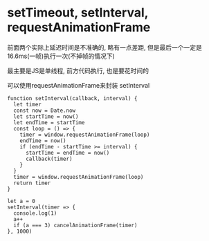 # setTimeout, setInterval, requestAnimationFrame
前面两个实际上延迟时间是不准确的, 略有一点差距, 但是最后一个一定是16.6ms(一帧)执行一次(不掉帧的情况下)

最主要是JS是单线程, 前方代码执行, 也是要花时间的

可以使用requestAnimationFrame来封装 setInterval

```
function setInterval(callback, interval) {
  let timer
  const now = Date.now
  let startTime = now()
  let endTime = startTime
  const loop = () => {
    timer = window.requestAnimationFrame(loop)
    endTime = now()
    if (endTime - startTime >= interval) {
      startTime = endTime = now()
      callback(timer)
    }
  }
  timer = window.requestAnimationFrame(loop)
  return timer
}

let a = 0
setInterval(timer => {
  console.log(1)
  a++
  if (a === 3) cancelAnimationFrame(timer)
}, 1000)
```